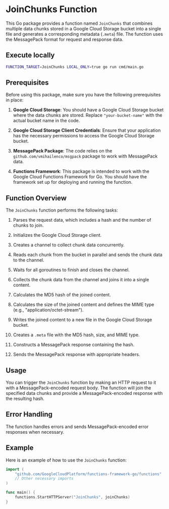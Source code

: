 
# JoinChunks Function

This Go package provides a function named `JoinChunks` that combines multiple data chunks stored in a Google Cloud Storage bucket into a single file and generates a corresponding metadata (`.meta`) file. The function uses the MessagePack format for request and response data.

## Execute locally

```bash
FUNCTION_TARGET=JoinChunks LOCAL_ONLY=true go run cmd/main.go 
```


## Prerequisites

Before using this package, make sure you have the following prerequisites in place:

1. **Google Cloud Storage**: You should have a Google Cloud Storage bucket where the data chunks are stored. Replace `"your-bucket-name"` with the actual bucket name in the code.

2. **Google Cloud Storage Client Credentials**: Ensure that your application has the necessary permissions to access the Google Cloud Storage bucket.

3. **MessagePack Package**: The code relies on the `github.com/vmihailenco/msgpack` package to work with MessagePack data.

4. **Functions Framework**: This package is intended to work with the Google Cloud Functions Framework for Go. You should have the framework set up for deploying and running the function.

## Function Overview

The `JoinChunks` function performs the following tasks:

1. Parses the request data, which includes a hash and the number of chunks to join.

2. Initializes the Google Cloud Storage client.

3. Creates a channel to collect chunk data concurrently.

4. Reads each chunk from the bucket in parallel and sends the chunk data to the channel.

5. Waits for all goroutines to finish and closes the channel.

6. Collects the chunk data from the channel and joins it into a single content.

7. Calculates the MD5 hash of the joined content.

8. Calculates the size of the joined content and defines the MIME type (e.g., "application/octet-stream").

9. Writes the joined content to a new file in the Google Cloud Storage bucket.

10. Creates a `.meta` file with the MD5 hash, size, and MIME type.

11. Constructs a MessagePack response containing the hash.

12. Sends the MessagePack response with appropriate headers.

## Usage

You can trigger the `JoinChunks` function by making an HTTP request to it with a MessagePack-encoded request body. The function will join the specified data chunks and provide a MessagePack-encoded response with the resulting hash.

## Error Handling

The function handles errors and sends MessagePack-encoded error responses when necessary.

## Example

Here is an example of how to use the `JoinChunks` function:

```go
import (
    "github.com/GoogleCloudPlatform/functions-framework-go/functions"
    // Other necessary imports
)

func main() {
    functions.StartHTTPServer("JoinChunks", joinChunks)
}
